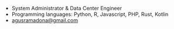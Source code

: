 - System Administrator & Data Center Engineer
- Programming languages: Python, R, Javascript, PHP, Rust, Kotlin
- agusramadona@gmail.com

<!---
agusramadona/agusramadona is a ✨ Human ✨.
--->
